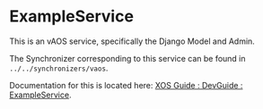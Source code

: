 # ExampleService

This is an vAOS service, specifically the Django Model and Admin.

The Synchronizer corresponding to this service can be found in `../../synchronizers/vaos`.

Documentation for this is located here: [XOS Guide : DevGuide : ExampleService](http://guide.xosproject.org/devguide/exampleservice/).

